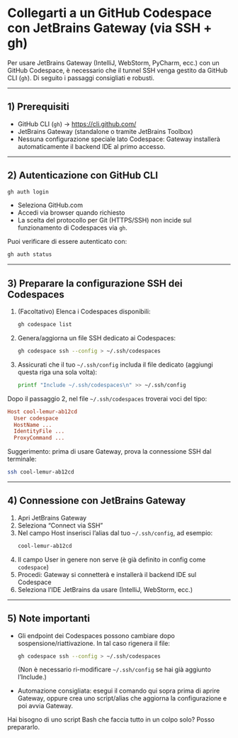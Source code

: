 # Collegarti a un GitHub Codespace con JetBrains Gateway (via SSH + gh)

Per usare JetBrains Gateway (IntelliJ, WebStorm, PyCharm, ecc.) con un GitHub Codespace, è necessario che il tunnel SSH venga gestito da GitHub CLI (`gh`). Di seguito i passaggi consigliati e robusti.

---

## 1) Prerequisiti

- GitHub CLI (`gh`) → https://cli.github.com/
- JetBrains Gateway (standalone o tramite JetBrains Toolbox)
- Nessuna configurazione speciale lato Codespace: Gateway installerà automaticamente il backend IDE al primo accesso.

---

## 2) Autenticazione con GitHub CLI

```bash
gh auth login
```

- Seleziona GitHub.com
- Accedi via browser quando richiesto
- La scelta del protocollo per Git (HTTPS/SSH) non incide sul funzionamento di Codespaces via `gh`.

Puoi verificare di essere autenticato con:
```bash
gh auth status
```

---

## 3) Preparare la configurazione SSH dei Codespaces

1. (Facoltativo) Elenca i Codespaces disponibili:
   ```bash
   gh codespace list
   ```

2. Genera/aggiorna un file SSH dedicato ai Codespaces:
   ```bash
   gh codespace ssh --config > ~/.ssh/codespaces
   ```

3. Assicurati che il tuo `~/.ssh/config` includa il file dedicato (aggiungi questa riga una sola volta):
   ```bash
   printf "Include ~/.ssh/codespaces\n" >> ~/.ssh/config
   ```

Dopo il passaggio 2, nel file `~/.ssh/codespaces` troverai voci del tipo:
```ini
Host cool-lemur-ab12cd
  User codespace
  HostName ...
  IdentityFile ...
  ProxyCommand ...
```

Suggerimento: prima di usare Gateway, prova la connessione SSH dal terminale:
```bash
ssh cool-lemur-ab12cd
```

---

## 4) Connessione con JetBrains Gateway

1. Apri JetBrains Gateway
2. Seleziona “Connect via SSH”
3. Nel campo Host inserisci l’alias dal tuo `~/.ssh/config`, ad esempio:
   ```bash
   cool-lemur-ab12cd
   ```
4. Il campo User in genere non serve (è già definito in config come `codespace`)
5. Procedi: Gateway si connetterà e installerà il backend IDE sul Codespace
6. Seleziona l’IDE JetBrains da usare (IntelliJ, WebStorm, ecc.)

---

## 5) Note importanti

- Gli endpoint dei Codespaces possono cambiare dopo sospensione/riattivazione. In tal caso rigenera il file:
  ```bash
  gh codespace ssh --config > ~/.ssh/codespaces
  ```
  (Non è necessario ri-modificare `~/.ssh/config` se hai già aggiunto l’Include.)

- Automazione consigliata: esegui il comando qui sopra prima di aprire Gateway, oppure crea uno script/alias che aggiorna la configurazione e poi avvia Gateway.

Hai bisogno di uno script Bash che faccia tutto in un colpo solo? Posso prepararlo.
